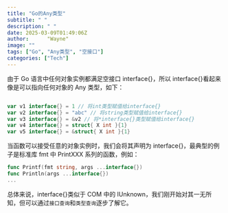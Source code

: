 ```yaml
---
title: "Go的Any类型"
subtitle: " "
description: " "
date: 2025-03-09T01:49:06Z
author:      "Wayne"
image: ""
tags: ["Go", "Any类型", "空接口"]
categories: ["Tech"]
---
```


由于 Go 语言中任何对象实例都满足空接口 interface{}，所以 interface{}看起来像是可以指向任何对象的 Any 类型，如下：

```Go

var v1 interface{} = 1 // 将int类型赋值给interface{}
var v2 interface{} = "abc" // 将string类型赋值给interface{}
var v3 interface{} = &v2 // 将*interface{}类型赋值给interface{}
var v4 interface{} = struct{ X int }{1}
var v5 interface{} = &struct{ X int }{1}

```

当函数可以接受任意的对象实例时，我们会将其声明为 interface{}，最典型的例子是标准库 fmt 中 PrintXXX 系列的函数，例如：

```Go
func Printf(fmt string, args ...interface{})
func Println(args ...interface{})
...
```

总体来说，interface{}类似于 COM 中的 IUnknown，我们刚开始对其一无所知，但可以通过`接口查询`和`类型查询`逐步了解它。
